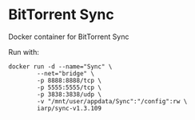 # BitTorrent Sync

Docker container for BitTorrent Sync

Run with:

```
docker run -d --name="Sync" \
        --net="bridge" \
        -p 8888:8888/tcp \
        -p 5555:5555/tcp \
        -p 3838:3838/udp \
        -v "/mnt/user/appdata/Sync":"/config":rw \
        iarp/sync-v1.3.109
```

